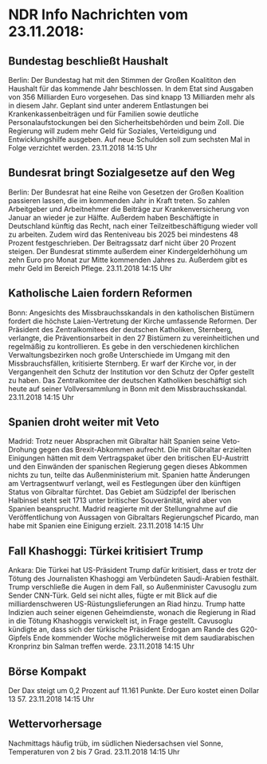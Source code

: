 # NDR Info Nachrichten vom 23.11.2018:


## Bundestag beschließt Haushalt
Berlin: Der Bundestag hat mit den Stimmen der Großen Koalititon den Haushalt für das kommende Jahr beschlossen. In dem Etat sind Ausgaben von 356 Milliarden Euro vorgesehen. Das sind knapp 13 Milliarden mehr als in diesem Jahr. Geplant sind unter anderem Entlastungen bei Krankenkassenbeiträgen und für Familien sowie deutliche Personalaufstockungen bei den Sicherheitsbehörden und beim Zoll. Die Regierung will zudem mehr Geld für Soziales, Verteidigung und Entwicklungshilfe ausgeben. Auf neue Schulden soll zum sechsten Mal in Folge verzichtet werden. 23.11.2018 14:15 Uhr 

## Bundesrat bringt Sozialgesetze auf den Weg
Berlin: Der Bundesrat hat eine Reihe von Gesetzen der Großen Koalition passieren lassen, die im kommenden Jahr in Kraft treten. So zahlen Arbeitgeber und Arbeitnehmer die Beiträge zur Krankenversicherung von Januar an wieder je zur Hälfte. Außerdem haben Beschäftigte in Deutschland künftig das Recht, nach einer Teilzeitbeschäftigung wieder voll zu arbeiten. Zudem wird das Renteniveau bis 2025 bei mindestens 48 Prozent festgeschrieben. Der Beitragssatz darf nicht über 20 Prozent steigen. Der Bundesrat stimmte außerdem einer Kindergelderhöhung um zehn Euro pro Monat zur Mitte kommenden Jahres zu. Außerdem gibt es mehr Geld im Bereich Pflege. 23.11.2018 14:15 Uhr 

## Katholische Laien fordern Reformen
Bonn: Angesichts des Missbrauchsskandals in den katholischen Bistümern fordert die höchste Laien-Vertretung der Kirche umfassende Reformen. Der Präsident des Zentralkomitees der deutschen Katholiken, Sternberg, verlangte, die Präventionsarbeit in den 27 Bistümern zu vereinheitlichen und regelmäßig zu kontrollieren. Es gebe in den verschiedenen kirchlichen Verwaltungsbezirken noch große Unterschiede im Umgang mit den Missbrauchsfällen, kritisierte Sternberg. Er warf der Kirche vor, in der Vergangenheit den Schutz der Institution vor den Schutz der Opfer gestellt zu haben. Das Zentralkomitee der deutschen Katholiken beschäftigt sich heute auf seiner Vollversammlung in Bonn mit dem Missbrauchsskandal. 23.11.2018 14:15 Uhr 

## Spanien droht weiter mit Veto
Madrid: Trotz neuer Absprachen mit Gibraltar hält Spanien seine Veto-Drohung gegen das Brexit-Abkommen aufrecht. Die mit Gibraltar erzielten Einigungen hätten mit dem Vertragspaket über den britischen EU-Austritt und den Einwänden der spanischen Regierung gegen dieses Abkommen nichts zu tun, teilte das Außenministerium mit. Spanien hatte Änderungen am Vertragsentwurf verlangt, weil es Festlegungen über den künftigen Status von Gibraltar fürchtet. Das Gebiet am Südzipfel der Iberischen Halbinsel steht seit 1713 unter britischer Souveränität, wird aber von Spanien beansprucht. Madrid reagierte mit der Stellungnahme auf die Veröffentlichung von Aussagen von Gibraltars Regierungschef Picardo, man habe mit Spanien eine Einigung erzielt. 23.11.2018 14:15 Uhr 

## Fall Khashoggi: Türkei kritisiert Trump
Ankara: Die Türkei hat US-Präsident Trump dafür kritisiert, dass er trotz der Tötung des Journalisten Khashoggi am Verbündeten Saudi-Arabien festhält. Trump verschließe die Augen in dem Fall, so Außenminister Cavusoglu zum Sender CNN-Türk. Geld sei nicht alles, fügte er mit Blick auf die milliardenschweren US-Rüstungslieferungen an Riad hinzu. Trump hatte Indizien auch seiner eigenen Geheimdienste, wonach die Regierung in Riad in die Tötung Khashoggis verwickelt ist, in Frage gestellt. Cavusoglu kündigte an, dass sich der türkische Präsident Erdogan am Rande des G20-Gipfels Ende kommender Woche möglicherweise mit dem saudiarabischen Kronprinz bin Salman treffen werde. 23.11.2018 14:15 Uhr 

## Börse Kompakt
Der Dax steigt um 0,2 Prozent auf 11.161 Punkte. Der Euro kostet einen Dollar 13 57. 23.11.2018 14:15 Uhr 

## Wettervorhersage
Nachmittags häufig trüb, im südlichen Niedersachsen viel Sonne, Temperaturen von 2 bis 7 Grad. 23.11.2018 14:15 Uhr 
